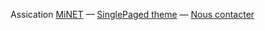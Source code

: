 

Assication [MiNET](http://www.minet.net)
&mdash;
[SinglePaged theme](https://github.com/t413/SinglePaged)
&mdash;
[Nous contacter](mailto:bureau@minet.net)
